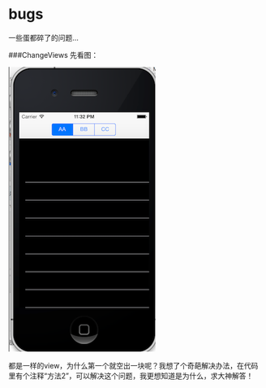 bugs
====

一些蛋都碎了的问题...

###ChangeViews
先看图：

![ChangeViews](ChangeViews.png)

都是一样的view，为什么第一个就空出一块呢？我想了个奇葩解决办法，在代码里有个注释“方法2”，可以解决这个问题，我更想知道是为什么，求大神解答！
